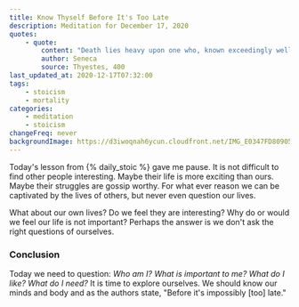 ```yaml
---
title: Know Thyself Before It's Too Late
description: Meditation for December 17, 2020
quotes:
    - quote:
        content: "Death lies heavy upon one who, known exceedingly well by all, dies unknown to himself."
        author: Seneca
        source: Thyestes, 400
last_updated_at: 2020-12-17T07:32:00
tags:
    - stoicism
    - mortality
categories:
    - meditation
    - stoicism
changeFreq: never
backgroundImage: https://d3iwoqnah6ycun.cloudfront.net/IMG_E0347FD80905.jpg
---
```


Today's lesson from {% daily_stoic %} gave me pause. It is not difficult to find other people interesting. Maybe their 
life is more exciting than ours. Maybe their struggles are gossip worthy. For what ever reason we can be captivated by
the lives of others, but never even question our lives. 

What about our own lives? Do we feel they are interesting? Why do or would we feel our life is not important? Perhaps 
the answer is we don't ask the right questions of ourselves.

### Conclusion

Today we need to question: *Who am I? What is important to me? What do I like? What do I need?* It is time to explore 
ourselves. We should know our minds and body and as the authors state, "Before it's impossibly [too] late."
